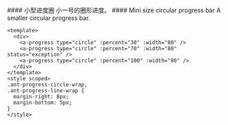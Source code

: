 <cn>
#### 小型进度圈
小一号的圈形进度。
</cn>

<us>
#### Mini size circular progress bar
A smaller circular progress bar.
</us>

```vue
<template>
  <div>
    <a-progress type="circle" :percent="30" :width="80" />
    <a-progress type="circle" :percent="70" :width="80" status="exception" />
    <a-progress type="circle" :percent="100" :width="80" />
  </div>
</template>
<style scoped>
.ant-progress-circle-wrap,
.ant-progress-line-wrap {
  margin-right: 8px;
  margin-bottom: 5px;
}
</style>
```

